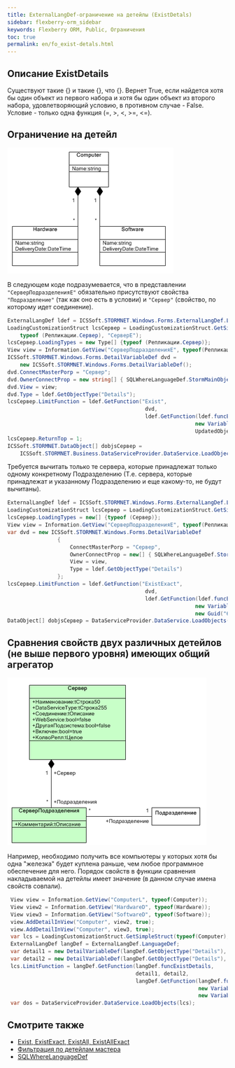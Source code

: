 ```yaml
---
title: ExternalLangDef-ограничение на детейлы (ExistDetals)
sidebar: flexberry-orm_sidebar
keywords: Flexberry ORM, Public, Ограничения
toc: true
permalink: en/fo_exist-detals.html
---
```

## Описание ExistDetails
Существуют такие {} и такие {}, что {}. Вернет True, если найдется хотя бы один объект из первого набора и хотя бы один объект из второго набора, удовлетворяющий условию, в противном случае - False. Условие - только одна функция (=, >, <, >=, <=).

## Ограничение на детейл

![](/images/pages/products/flexberry-orm/exist-detals/exist-detals-example-1.png)

В следующем коде подразумевается, что в представлении `"СерверПодразделенияE"` обязательно присутствуют свойства `"Подразделение"` (так как оно есть в условии) и `"Сервер"` (свойство, по которому идет соединение).

```csharp
ExternalLangDef ldef = ICSSoft.STORMNET.Windows.Forms.ExternalLangDef.LanguageDef;
LoadingCustomizationStruct lcsСервер = LoadingCustomizationStruct.GetSimpleStruct(
    typeof (Репликации.Сервер), "СерверE");
lcsСервер.LoadingTypes = new Type[] {typeof (Репликации.Сервер)};
View view = Information.GetView("СерверПодразделенияE", typeof(Репликации.СерверПодразделения));
ICSSoft.STORMNET.Windows.Forms.DetailVariableDef dvd =
    new ICSSoft.STORMNET.Windows.Forms.DetailVariableDef();
dvd.ConnectMasterPorp = "Сервер";
dvd.OwnerConnectProp = new string[] { SQLWhereLanguageDef.StormMainObjectKey };
dvd.View = view;
dvd.Type = ldef.GetObjectType("Details");
lcsСервер.LimitFunction = ldef.GetFunction("Exist",
                                            dvd,
                                            ldef.GetFunction(ldef.funcEQ,
                                                            new VariableDef(ldef.GuidType, "Подразделение"),
                                                            UpdatedObject.НаправленоИз.__PrimaryKey));
lcsСервер.ReturnTop = 1;
ICSSoft.STORMNET.DataObject[] dobjsСервер =
    ICSSoft.STORMNET.Business.DataServiceProvider.DataService.LoadObjects(lcsСервер);
```

Требуется вычитать только те сервера, которые принадлежат только одному конкретному Подразделению
(Т.е. сервера, которые принадлежат и указанному Подразделению и еще какому-то, не будут вычитаны).

```cs
ExternalLangDef ldef = ICSSoft.STORMNET.Windows.Forms.ExternalLangDef.LanguageDef;
LoadingCustomizationStruct lcsСервер = LoadingCustomizationStruct.GetSimpleStruct(typeof (Сервер), "СерверE");
lcsСервер.LoadingTypes = new[] {typeof (Сервер)};
View view = Information.GetView("СерверПодразделенияE", typeof(Репликации.СерверПодразделения));
var dvd = new ICSSoft.STORMNET.Windows.Forms.DetailVariableDef
                {
                    ConnectMasterPorp = "Сервер",
                    OwnerConnectProp = new[] { SQLWhereLanguageDef.StormMainObjectKey },
                    View = view,
                    Type = ldef.GetObjectType("Details")
                };
lcsСервер.LimitFunction = ldef.GetFunction("ExistExact",
                                            dvd,
                                            ldef.GetFunction(ldef.funcEQ,
                                                            new VariableDef(ldef.GuidType, "Подразделение"),
                                                            new Guid("6D7DC426-F5E9-4F63-B7B5-20C9E237DF2D")));
DataObject[] dobjsСервер = DataServiceProvider.DataService.LoadObjects(lcsСервер);
```


## Сравнения свойств двух различных детейлов (не выше первого уровня) имеющих общий агрегатор

![](/images/pages/products/flexberry-orm/exist-detals/exist-detals-example-2.jpg)

Например, необходимо получить все компьютеры у которых хотя бы одна "железка" будет куплена раньше, чем любое программное обеспечение для него.
Порядок свойств в функции сравнения накладываемой на детейлы имеет значение (в данном случае имена свойств совпали).

```cs
 View view = Information.GetView("ComputerL", typeof(Computer));
 View view2 = Information.GetView("HardwareD", typeof(Hardware));
 View view3 = Information.GetView("SoftwareD", typeof(Software));
 view.AddDetailInView("Computer", view2, true);
 view.AddDetailInView("Computer", view3, true);
 var lcs = LoadingCustomizationStruct.GetSimpleStruct(typeof(Computer), view);
 ExternalLangDef langDef = ExternalLangDef.LanguageDef;
 var detail1 = new DetailVariableDef(langDef.GetObjectType("Details"), "Hardware", view2, "Computer");
 var detail2 = new DetailVariableDef(langDef.GetObjectType("Details"), "Software", view3, "Computer");
 lcs.LimitFunction = langDef.GetFunction(langDef.funcExistDetails,
                                         detail1, detail2,
                                         langDef.GetFunction(langDef.funcG,
                                                             new VariableDef(langDef.DateTimeType, "DeliveryDate"),
                                                             new VariableDef(langDef.DateTimeType, "DeliveryDate")));
 var dos = DataServiceProvider.DataService.LoadObjects(lcs);
```

## Смотрите также

* [Exist, ExistExact, ExistAll, ExistAllExact](fo_exist-exist-exact-exist-all-exist-all-exact.html)
* [Фильтрация по детейлам мастера]()
* [SQLWhereLanguageDef](fo_function-list.html)
